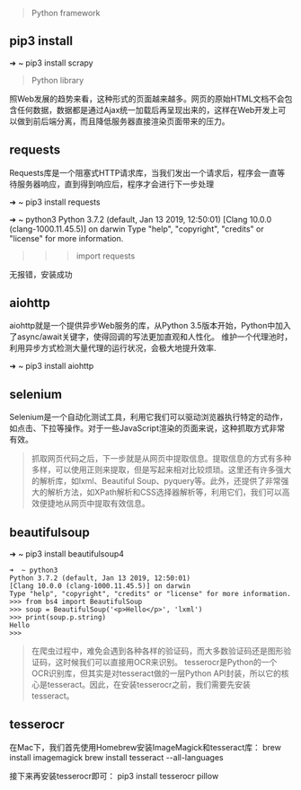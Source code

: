 > Python framework

## pip3 install <package>
➜  ~ pip3 install scrapy


> Python library

照Web发展的趋势来看，这种形式的页面越来越多。网页的原始HTML文档不会包含任何数据，数据都是通过Ajax统一加载后再呈现出来的，这样在Web开发上可以做到前后端分离，而且降低服务器直接渲染页面带来的压力。

## requests
Requests库是一个阻塞式HTTP请求库，当我们发出一个请求后，程序会一直等待服务器响应，直到得到响应后，程序才会进行下一步处理

➜  ~ pip3 install requests

➜  ~ python3
Python 3.7.2 (default, Jan 13 2019, 12:50:01)
[Clang 10.0.0 (clang-1000.11.45.5)] on darwin
Type "help", "copyright", "credits" or "license" for more information.
>>> import requests
>>>
无报错，安装成功

## aiohttp
aiohttp就是一个提供异步Web服务的库，从Python 3.5版本开始，Python中加入了async/await关键字，使得回调的写法更加直观和人性化。
维护一个代理池时，利用异步方式检测大量代理的运行状况，会极大地提升效率.

➜  ~ pip3 install aiohttp

## selenium
Selenium是一个自动化测试工具，利用它我们可以驱动浏览器执行特定的动作，如点击、下拉等操作。对于一些JavaScript渲染的页面来说，这种抓取方式非常有效。

> 抓取网页代码之后，下一步就是从网页中提取信息。提取信息的方式有多种多样，可以使用正则来提取，但是写起来相对比较烦琐。这里还有许多强大的解析库，如lxml、Beautiful Soup、pyquery等。此外，还提供了非常强大的解析方法，如XPath解析和CSS选择器解析等，利用它们，我们可以高效便捷地从网页中提取有效信息。

## beautifulsoup
➜  ~ pip3 install beautifulsoup4
```
➜  ~ python3
Python 3.7.2 (default, Jan 13 2019, 12:50:01)
[Clang 10.0.0 (clang-1000.11.45.5)] on darwin
Type "help", "copyright", "credits" or "license" for more information.
>>> from bs4 import BeautifulSoup
>>> soup = BeautifulSoup('<p>Hello</p>', 'lxml')
>>> print(soup.p.string)
Hello
>>>
```

> 在爬虫过程中，难免会遇到各种各样的验证码，而大多数验证码还是图形验证码，这时候我们可以直接用OCR来识别。
tesserocr是Python的一个OCR识别库，但其实是对tesseract做的一层Python API封装，所以它的核心是tesseract。因此，在安装tesserocr之前，我们需要先安装tesseract。

## tesserocr
在Mac下，我们首先使用Homebrew安装ImageMagick和tesseract库：
brew install imagemagick 
brew install tesseract --all-languages

接下来再安装tesserocr即可：
pip3 install tesserocr pillow

